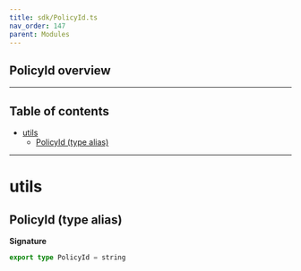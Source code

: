 ```yaml
---
title: sdk/PolicyId.ts
nav_order: 147
parent: Modules
---
```


## PolicyId overview

---

<h2 class="text-delta">Table of contents</h2>

- [utils](#utils)
  - [PolicyId (type alias)](#policyid-type-alias)

---

# utils

## PolicyId (type alias)

**Signature**

```ts
export type PolicyId = string
```
